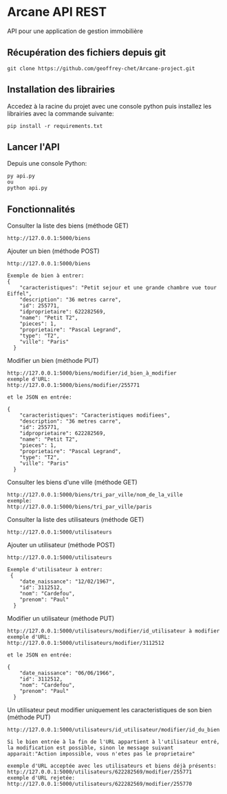 # Arcane API REST

API  pour une application de gestion immobilière

## Récupération des fichiers depuis git
```
git clone https://github.com/geoffrey-chet/Arcane-project.git
```
## Installation des librairies

Accedez à la racine du projet avec une console python puis installez les librairies avec la commande suivante:
```
pip install -r requirements.txt
```

## Lancer l'API

Depuis une console Python:

```
py api.py
ou
python api.py
```

## Fonctionnalités

Consulter la liste des biens (méthode GET)

```
http://127.0.0.1:5000/biens
```

Ajouter un bien (méthode POST)

```
http://127.0.0.1:5000/biens

Exemple de bien à entrer:
{
    "caracteristiques": "Petit sejour et une grande chambre vue tour Eiffel", 
    "description": "36 metres carre", 
    "id": 255771, 
    "idproprietaire": 622282569, 
    "name": "Petit T2", 
    "pieces": 1, 
    "proprietaire": "Pascal Legrand", 
    "type": "T2", 
    "ville": "Paris"
  }
```

Modifier un bien (méthode PUT)

```
http://127.0.0.1:5000/biens/modifier/id_bien_à_modifier
exemple d'URL:
http://127.0.0.1:5000/biens/modifier/255771

et le JSON en entrée:

{
    "caracteristiques": "Caracteristiques modifiees", 
    "description": "36 metres carre", 
    "id": 255771, 
    "idproprietaire": 622282569, 
    "name": "Petit T2", 
    "pieces": 1, 
    "proprietaire": "Pascal Legrand", 
    "type": "T2", 
    "ville": "Paris"
  }
```

Consulter les biens d'une ville (méthode GET)
```
http://127.0.0.1:5000/biens/tri_par_ville/nom_de_la_ville
exemple:
http://127.0.0.1:5000/biens/tri_par_ville/paris
```

Consulter la liste des utilisateurs (méthode GET)

```
http://127.0.0.1:5000/utilisateurs
```

Ajouter un utilisateur (méthode POST)

```
http://127.0.0.1:5000/utilisateurs

Exemple d'utilisateur à entrer:
 {
    "date_naissance": "12/02/1967",
    "id": 3112512,
    "nom": "Cardefou",
    "prenom": "Paul"
  }
```

Modifier un utilisateur (méthode PUT)

```
http://127.0.0.1:5000/utilisateurs/modifier/id_utilisateur à modifier
exemple d'URL:
http://127.0.0.1:5000/utilisateurs/modifier/3112512

et le JSON en entrée:

{
    "date_naissance": "06/06/1966",
    "id": 3112512,
    "nom": "Cardefou",
    "prenom": "Paul"
  }
```

Un utilisateur peut modifier uniquement les caracteristiques de son bien (méthode PUT)
```
http://127.0.0.1:5000/utilisateurs/id_utilisateur/modifier/id_du_bien

Si le bien entrée à la fin de l'URL appartient à l'utilisateur entré, la modification est possible, sinon le message suivant apparait:"Action impossible, vous n'etes pas le proprietaire"

exemple d'URL acceptée avec les utilisateurs et biens déjà présents:
http://127.0.0.1:5000/utilisateurs/622282569/modifier/255771
exemple d'URL rejetée:
http://127.0.0.1:5000/utilisateurs/622282569/modifier/255770
```


